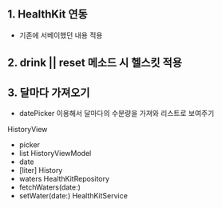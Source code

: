 ## 1. HealthKit 연동
- 기존에 서베이했던 내용 적용
## 2. drink || reset 메소드 시 헬스킷 적용
## 3. 달마다 가져오기
- datePicker 이용해서 달마다의 수분량을 가져와 리스트로 보여주기



HistoryView
- picker
- list
HistoryViewModel 
- date
- [liter]
History
- waters
HealthKitRepository
- fetchWaters(date:)
- setWater(date:)
HealthKitService 
